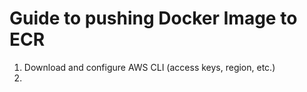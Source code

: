 # Guide to pushing Docker Image to ECR

1. Download and configure AWS CLI (access keys, region, etc.)
2. 